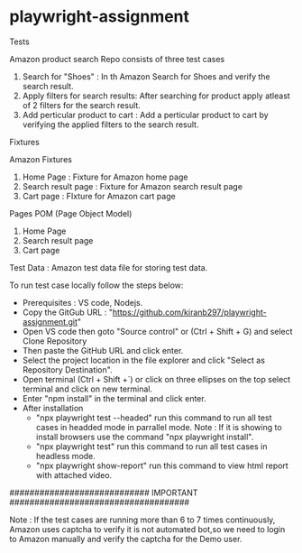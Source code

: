 # playwright-assignment
Tests

Amazon product search Repo consists of three test cases
1. Search for "Shoes" : In th Amazon Search for Shoes and verify the search result.
2. Apply filters for search results: After searching for product apply atleast of 2 filters for the search result.
3. Add perticular product to cart : Add a perticular product to cart by verifying the applied filters to the search result.

Fixtures

Amazon Fixtures
1. Home Page : Fixture for Amazon home page
2. Search result page : Fixture for Amazon search result page
3. Cart page : FIxture for Amazon cart page

Pages POM (Page Object Model)

1. Home Page
2. Search result page
3. Cart page

Test Data : Amazon test data file for storing test data.

To run test case locally follow the steps below:
  * Prerequisites : VS code, Nodejs.
  * Copy the GitGub URL : "https://github.com/kiranb297/playwright-assignment.git"
  * Open VS code then goto "Source control" or (Ctrl + Shift + G) and select Clone Repository
  * Then paste the GitHub URL and click enter.
  * Select the project location in the file explorer and click "Select as Repository Destination".
  * Open terminal (Ctrl + Shift +`) or click on three ellipses on the top select terminal and click on new terminal.
  * Enter "npm install" in the terminal and click enter.
  * After installation
    * "npx playwright test --headed" run this command to run all test cases in headded mode in parrallel mode.
          Note : If it is showing to install browsers use the command "npx playwright install".
    * "npx playwright test" run this command to run all test cases in headless mode.
    * "npx playwright show-report" run this command to view html report with attached video.

      
  ############################ IMPORTANT ####################################
  
  Note : If the test cases are running more than 6 to 7 times continuously, Amazon uses captcha to verify it is not automated bot,so we need to login to Amazon manually and verify the captcha for the Demo user.
